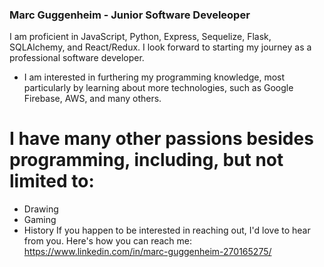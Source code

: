 ### Marc Guggenheim - Junior Software Develeoper
I am proficient in JavaScript, Python, Express, Sequelize, Flask, SQLAlchemy, and React/Redux. I look forward to starting my journey as a professional software developer. 

* I am interested in furthering my programming knowledge, most particularly by learning about more technologies, such as Google Firebase, AWS, and many others.

# I have many other passions besides programming, including, but not limited to:
* Drawing
* Gaming
* History
If you happen to be interested in reaching out, I'd love to hear from you. Here's how you can reach me: https://www.linkedin.com/in/marc-guggenheim-270165275/

<!--
**MarcGugg/MarcGugg** is a ✨ _special_ ✨ repository because its `README.md` (this file) appears on your GitHub profile.

Here are some ideas to get you started:

- 🔭 I’m currently working on ...
- 🌱 I’m currently learning ...
- 👯 I’m looking to collaborate on ...
- 🤔 I’m looking for help with ...
- 💬 Ask me about ...
- 📫 How to reach me: ...
- 😄 Pronouns: ...
- ⚡ Fun fact: ...
-->
